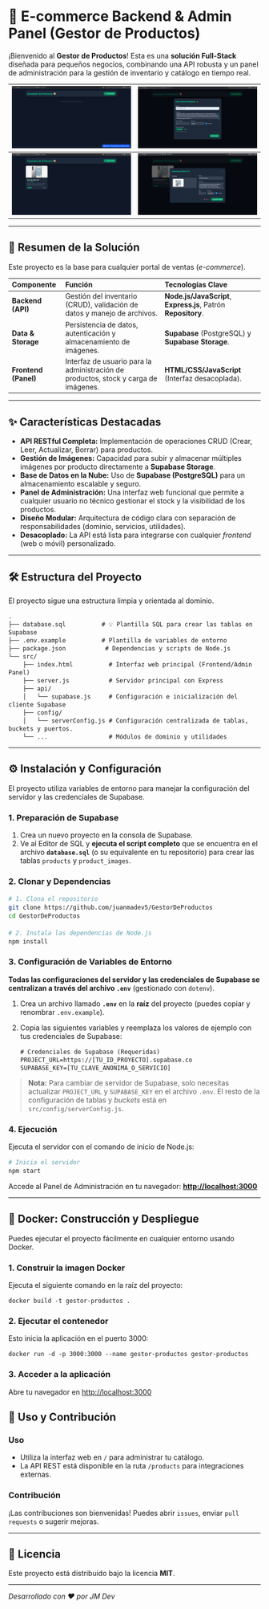 # 🚀 E-commerce Backend & Admin Panel (Gestor de Productos)

¡Bienvenido al **Gestor de Productos**\! Esta es una **solución Full-Stack** diseñada para pequeños negocios, combinando una API robusta y un panel de administración para la gestión de inventario y catálogo en tiempo real.

| ![Screenshot1](assets/screenshot1.png) | ![Screenshot2](assets/screenshot2.png) |
|----------------------------------------|----------------------------------------|
| ![Screenshot3](assets/screenshot3.png) | ![Screenshot4](assets/screenshot4.png) |


-----

## 🌟 Resumen de la Solución

Este proyecto es la base para cualquier portal de ventas (*e-commerce*).

| Componente | Función | Tecnologías Clave |
| :--- | :--- | :--- |
| **Backend (API)** | Gestión del inventario (CRUD), validación de datos y manejo de archivos. | **Node.js/JavaScript**, **Express.js**, Patrón **Repository**. |
| **Data & Storage** | Persistencia de datos, autenticación y almacenamiento de imágenes. | **Supabase** (PostgreSQL) y **Supabase Storage**. |
| **Frontend (Panel)** | Interfaz de usuario para la administración de productos, stock y carga de imágenes. | **HTML/CSS/JavaScript** (Interfaz desacoplada). |

-----

## ✨ Características Destacadas

  * **API RESTful Completa:** Implementación de operaciones CRUD (Crear, Leer, Actualizar, Borrar) para productos.
  * **Gestión de Imágenes:** Capacidad para subir y almacenar múltiples imágenes por producto directamente a **Supabase Storage**.
  * **Base de Datos en la Nube:** Uso de **Supabase (PostgreSQL)** para un almacenamiento escalable y seguro.
  * **Panel de Administración:** Una interfaz web funcional que permite a cualquier usuario no técnico gestionar el stock y la visibilidad de los productos.
  * **Diseño Modular:** Arquitectura de código clara con separación de responsabilidades (dominio, servicios, utilidades).
  * **Desacoplado:** La API está lista para integrarse con cualquier *frontend* (web o móvil) personalizado.

-----

## 🛠️ Estructura del Proyecto

El proyecto sigue una estructura limpia y orientada al dominio.

```
.
├── database.sql          # 💡 Plantilla SQL para crear las tablas en Supabase
├── .env.example          # Plantilla de variables de entorno
├── package.json           # Dependencias y scripts de Node.js
└── src/
    ├── index.html          # Interfaz web principal (Frontend/Admin Panel)
    ├── server.js           # Servidor principal con Express
    ├── api/
    │   └── supabase.js     # Configuración e inicialización del cliente Supabase
    ├── config/
    │   └── serverConfig.js # Configuración centralizada de tablas, buckets y puertos.
    └── ...                 # Módulos de dominio y utilidades
```

-----

## ⚙️ Instalación y Configuración

El proyecto utiliza variables de entorno para manejar la configuración del servidor y las credenciales de Supabase.

### 1\. Preparación de Supabase

1.  Crea un nuevo proyecto en la consola de Supabase.
2.  Ve al Editor de SQL y **ejecuta el script completo** que se encuentra en el archivo **`database.sql`** (o su equivalente en tu repositorio) para crear las tablas `products` y `product_images`.

### 2\. Clonar y Dependencias

```bash
# 1. Clona el repositorio
git clone https://github.com/juanmadev5/GestorDeProductos
cd GestorDeProductos

# 2. Instala las dependencias de Node.js
npm install
```

### 3\. Configuración de Variables de Entorno

**Todas las configuraciones del servidor y las credenciales de Supabase se centralizan a través del archivo `.env`** (gestionado con `dotenv`).

1.  Crea un archivo llamado **`.env`** en la **raíz** del proyecto (puedes copiar y renombrar `.env.example`).

2.  Copia las siguientes variables y reemplaza los valores de ejemplo con tus credenciales de Supabase:

    ```env
    # Credenciales de Supabase (Requeridas)
    PROJECT_URL=https://[TU_ID_PROYECTO].supabase.co
    SUPABASE_KEY=[TU_CLAVE_ANONIMA_O_SERVICIO]
    ```

> **Nota:** Para cambiar de servidor de Supabase, solo necesitas actualizar `PROJECT_URL` y `SUPABASE_KEY` en el archivo `.env`. El resto de la configuración de tablas y *buckets* está en `src/config/serverConfig.js`.

### 4\. Ejecución

Ejecuta el servidor con el comando de inicio de Node.js:

```bash
# Inicia el servidor
npm start
```

Accede al Panel de Administración en tu navegador: **[http://localhost:3000](https://www.google.com/search?q=http://localhost:3000)**

-----

## 🐳 Docker: Construcción y Despliegue

Puedes ejecutar el proyecto fácilmente en cualquier entorno usando Docker.

### 1. Construir la imagen Docker

Ejecuta el siguiente comando en la raíz del proyecto:

```pwsh
docker build -t gestor-productos .
```

### 2. Ejecutar el contenedor

Esto inicia la aplicación en el puerto 3000:

```pwsh
docker run -d -p 3000:3000 --name gestor-productos gestor-productos
```

### 3. Acceder a la aplicación

Abre tu navegador en [http://localhost:3000](http://localhost:3000)

## 🤝 Uso y Contribución

### Uso

  * Utiliza la interfaz web en `/` para administrar tu catálogo.
  * La API REST está disponible en la ruta `/products` para integraciones externas.

### Contribución

¡Las contribuciones son bienvenidas\! Puedes abrir `issues`, enviar `pull requests` o sugerir mejoras.

-----

## 📄 Licencia

Este proyecto está distribuido bajo la licencia **MIT**.

-----

*Desarrollado con ❤️ por JM Dev*
